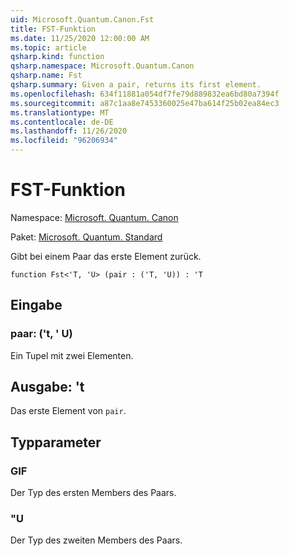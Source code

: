 ```yaml
---
uid: Microsoft.Quantum.Canon.Fst
title: FST-Funktion
ms.date: 11/25/2020 12:00:00 AM
ms.topic: article
qsharp.kind: function
qsharp.namespace: Microsoft.Quantum.Canon
qsharp.name: Fst
qsharp.summary: Given a pair, returns its first element.
ms.openlocfilehash: 634f11881a054df7fe79d889832ea6bd80a7394f
ms.sourcegitcommit: a87c1aa8e7453360025e47ba614f25b02ea84ec3
ms.translationtype: MT
ms.contentlocale: de-DE
ms.lasthandoff: 11/26/2020
ms.locfileid: "96206934"
---
```

# <a name="fst-function"></a>FST-Funktion

Namespace: [Microsoft. Quantum. Canon](xref:Microsoft.Quantum.Canon)

Paket: [Microsoft. Quantum. Standard](https://nuget.org/packages/Microsoft.Quantum.Standard)


Gibt bei einem Paar das erste Element zurück.

```qsharp
function Fst<'T, 'U> (pair : ('T, 'U)) : 'T
```


## <a name="input"></a>Eingabe

### <a name="pair--tu"></a>paar: ('t, ' U)

Ein Tupel mit zwei Elementen.



## <a name="output--t"></a>Ausgabe: 't

Das erste Element von `pair`.

## <a name="type-parameters"></a>Typparameter

### <a name="t"></a>GIF

Der Typ des ersten Members des Paars.
### <a name="u"></a>"U

Der Typ des zweiten Members des Paars.